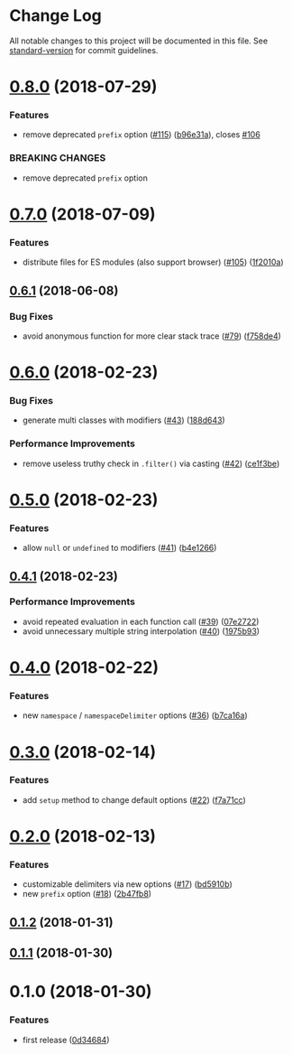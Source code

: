 # Change Log

All notable changes to this project will be documented in this file. See [standard-version](https://github.com/conventional-changelog/standard-version) for commit guidelines.

<a name="0.8.0"></a>
# [0.8.0](https://github.com/ybiquitous/bem-ts/compare/v0.7.0...v0.8.0) (2018-07-29)


### Features

* remove deprecated `prefix` option ([#115](https://github.com/ybiquitous/bem-ts/issues/115)) ([b96e31a](https://github.com/ybiquitous/bem-ts/commit/b96e31a)), closes [#106](https://github.com/ybiquitous/bem-ts/issues/106)


### BREAKING CHANGES

* remove deprecated `prefix` option



<a name="0.7.0"></a>
# [0.7.0](https://github.com/ybiquitous/bem-ts/compare/v0.6.1...v0.7.0) (2018-07-09)


### Features

* distribute files for ES modules (also support browser) ([#105](https://github.com/ybiquitous/bem-ts/issues/105)) ([1f2010a](https://github.com/ybiquitous/bem-ts/commit/1f2010a))



<a name="0.6.1"></a>
## [0.6.1](https://github.com/ybiquitous/bem-ts/compare/v0.6.0...v0.6.1) (2018-06-08)


### Bug Fixes

* avoid anonymous function for more clear stack trace ([#79](https://github.com/ybiquitous/bem-ts/issues/79)) ([f758de4](https://github.com/ybiquitous/bem-ts/commit/f758de4))



<a name="0.6.0"></a>
# [0.6.0](https://github.com/ybiquitous/bem-ts/compare/v0.5.0...v0.6.0) (2018-02-23)


### Bug Fixes

* generate multi classes with modifiers ([#43](https://github.com/ybiquitous/bem-ts/issues/43)) ([188d643](https://github.com/ybiquitous/bem-ts/commit/188d643))


### Performance Improvements

* remove useless truthy check in `.filter()` via casting ([#42](https://github.com/ybiquitous/bem-ts/issues/42)) ([ce1f3be](https://github.com/ybiquitous/bem-ts/commit/ce1f3be))



<a name="0.5.0"></a>
# [0.5.0](https://github.com/ybiquitous/bem-ts/compare/v0.4.1...v0.5.0) (2018-02-23)


### Features

* allow `null` or `undefined` to modifiers ([#41](https://github.com/ybiquitous/bem-ts/issues/41)) ([b4e1266](https://github.com/ybiquitous/bem-ts/commit/b4e1266))



<a name="0.4.1"></a>
## [0.4.1](https://github.com/ybiquitous/bem-ts/compare/v0.4.0...v0.4.1) (2018-02-23)


### Performance Improvements

* avoid repeated evaluation in each function call ([#39](https://github.com/ybiquitous/bem-ts/issues/39)) ([07e2722](https://github.com/ybiquitous/bem-ts/commit/07e2722))
* avoid unnecessary multiple string interpolation ([#40](https://github.com/ybiquitous/bem-ts/issues/40)) ([1975b93](https://github.com/ybiquitous/bem-ts/commit/1975b93))



<a name="0.4.0"></a>
# [0.4.0](https://github.com/ybiquitous/bem-ts/compare/v0.3.0...v0.4.0) (2018-02-22)


### Features

* new `namespace` / `namespaceDelimiter` options ([#36](https://github.com/ybiquitous/bem-ts/issues/36)) ([b7ca16a](https://github.com/ybiquitous/bem-ts/commit/b7ca16a))



<a name="0.3.0"></a>
# [0.3.0](https://github.com/ybiquitous/bem-ts/compare/v0.2.0...v0.3.0) (2018-02-14)


### Features

* add `setup` method to change default options ([#22](https://github.com/ybiquitous/bem-ts/issues/22)) ([f7a71cc](https://github.com/ybiquitous/bem-ts/commit/f7a71cc))



<a name="0.2.0"></a>
# [0.2.0](https://github.com/ybiquitous/bem-ts/compare/v0.1.2...v0.2.0) (2018-02-13)


### Features

* customizable delimiters via new options ([#17](https://github.com/ybiquitous/bem-ts/issues/17)) ([bd5910b](https://github.com/ybiquitous/bem-ts/commit/bd5910b))
* new `prefix` option ([#18](https://github.com/ybiquitous/bem-ts/issues/18)) ([2b47fb8](https://github.com/ybiquitous/bem-ts/commit/2b47fb8))



<a name="0.1.2"></a>
## [0.1.2](https://github.com/ybiquitous/bem-ts/compare/v0.1.1...v0.1.2) (2018-01-31)



<a name="0.1.1"></a>
## [0.1.1](https://github.com/ybiquitous/bem-ts/compare/v0.1.0...v0.1.1) (2018-01-30)



<a name="0.1.0"></a>
# 0.1.0 (2018-01-30)


### Features

* first release ([0d34684](https://github.com/ybiquitous/bem-ts/commit/0d34684))
